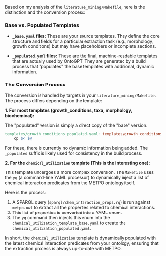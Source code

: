 Based on my analysis of the `literature_mining/Makefile`, here is the distinction and the conversion process:

### Base vs. Populated Templates

*   **`_base.yaml` files:** These are your source templates. They define the core structure and fields for a particular extraction task (e.g., morphology, growth conditions) but may have placeholders or incomplete sections.

*   **`_populated.yaml` files:** These are the final, machine-readable templates that are actually used by OntoGPT. They are generated by a build process that "populates" the base templates with additional, dynamic information.

### The Conversion Process

The conversion is handled by targets in your `literature_mining/Makefile`. The process differs depending on the template:

**1. For most templates (growth_conditions, taxa, morphology, biochemical):**

The "populated" version is simply a direct copy of the "base" version.

```makefile
templates/growth_conditions_populated.yaml: templates/growth_conditions_template_base.yaml
    cp $< $@
```

For these, there is currently no dynamic information being added. The `_populated` suffix is likely used for consistency in the build process.

**2. For the `chemical_utilization` template (This is the interesting one):**

This template undergoes a more complex conversion. The `Makefile` uses the `yq` (a command-line YAML processor) to dynamically inject a list of chemical interaction predicates from the METPO ontology itself.

Here is the process:

1.  A SPARQL query (`sparql/chem_interaction_props.rq`) is run against `metpo.owl` to extract all the properties related to chemical interactions.
2.  This list of properties is converted into a YAML enum.
3.  The `yq` command then injects this enum into the `chemical_utilization_template_base.yaml` to create the `chemical_utilization_populated.yaml`.

In short, the `chemical_utilization` template is dynamically populated with the latest chemical interaction predicates from your ontology, ensuring that the extraction process is always up-to-date with METPO.